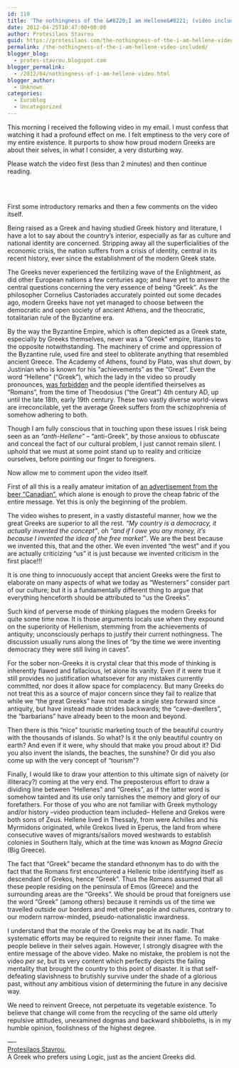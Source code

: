 ```yaml
---
id: 110
title: 'The nothingness of the &#8220;I am Hellene&#8221; (video included)'
date: 2012-04-25T10:47:00+00:00
author: Protesilaos Stavrou
guid: https://protesilaos.com/the-nothingness-of-the-i-am-hellene-video-included/
permalink: /the-nothingness-of-the-i-am-hellene-video-included/
blogger_blog:
  - protes-stavrou.blogspot.com
blogger_permalink:
  - /2012/04/nothingness-of-i-am-hellene-video.html
blogger_author:
  - Unknown
categories:
  - Euroblog
  - Uncategorized
---
```

<div class="separator" style="clear: both; text-align: center;">
</div>

This morning I received the following video in my email. I must confess that watching it had a profound effect on me. I felt emptiness to the very core of my entire existence. It purports to show how proud modern Greeks are about their selves, in what I consider, a very disturbing way.

Please watch the video first (less than 2 minutes) and then continue reading.

<center>
  <br /><br />
</center>

First some introductory remarks and then a few comments on the video itself.

Being raised as a Greek and having studied Greek history and literature, I have a lot to say about the country&#8217;s interior, especially as far as culture and national identity are concerned. Stripping away all the superficialities of the economic crisis, the nation suffers from a crisis of identity, central in its recent history, ever since the establishment of the modern Greek state. 

The Greeks never experienced the fertilizing wave of the Enlightment, as did other European nations a few centuries ago; and have yet to answer the central questions concerning the very essence of being &#8220;Greek&#8221;. As the philosopher Cornelius Castoriades accurately pointed out some decades ago, modern Greeks have not yet managed to choose between the democratic and open society of ancient Athens, and the theocratic, totalitarian rule of the Byzantine era. 

By the way the Byzantine Empire, which is often depicted as a Greek state, especially by Greeks themselves, never was a &#8220;Greek&#8221; empire, litanies to the opposite notwithstanding. The machinery of crime and oppression of the Byzantine rule, used fire and steel to obliterate anything that resembled ancient Greece. The Academy of Athens, found by Plato, was shut down, by Justinian who is known for his &#8220;achievements&#8221; as the &#8220;Great&#8221;. Even the word &#8220;Hellene&#8221; (&#8220;Greek&#8221;), which the lady in the video so proudly pronounces, <u>was forbidden</u> and the people identified theirselves as &#8220;Romans&#8221;, from the time of Theodosius (&#8220;the Great&#8221;) 4th century AD, up until the late 18th, early 19th century. These two vastly diverse world-views are irreconcilable, yet the average Greek suffers from the schizophrenia of somehow adhering to both.

Though I am fully conscious that in touching upon these issues I risk being seen as an _&#8220;anth-Hellene&#8221;_ &#8211; &#8220;anti-Greek&#8221;, by those anxious to obfuscate and conceal the fact of our cultural problem, I just cannot remain silent. I uphold that we must at some point stand up to reality and criticize ourselves, before pointing our finger to foreigners.

Now allow me to comment upon the video itself.

First of all this is a really amateur imitation of <a href="http://www.youtube.com/watch?v=RuNQwwlK3xg&feature=related" target="_blank">an advertisement from the beer &#8220;Canadian&#8221;</a>, which alone is enough to prove the cheap fabric of the entire message. Yet this is only the beginning of the problem.

The video wishes to present, in a vastly distasteful manner, how we the great Greeks are superior to all the rest. _&#8220;My country is a democracy, it actually invented the concept&#8221;_, oh _&#8220;and if I owe you any money, it&#8217;s because I invented the idea of the free market&#8221;_. We are the best because we invented this, that and the other. We even invented &#8220;the west&#8221; and if you are actually criticizing &#8220;us&#8221; it is just because we invented criticism in the first place!!!

It is one thing to innocuously accept that ancient Greeks were the first to elaborate on many aspects of what we today as &#8220;Westerners&#8221; consider part of our culture; but it is a fundamentally different thing to argue that everything henceforth should be attributed to &#8220;us the Greeks&#8221;.

Such kind of perverse mode of thinking plagues the modern Greeks for quite some time now. It is those arguments locals use when they expound on the superiority of Hellenism, stemming from the achievements of antiquity; unconsciously perhaps to justify their current nothingness. The discussion usually runs along the lines of &#8220;by the time we were inventing democracy they were still living in caves&#8221;.

For the sober non-Greeks it is crystal clear that this mode of thinking is inherently flawed and fallacious, let alone its vanity. Even if it were true it still provides no justification whatsoever for any mistakes currently committed, nor does it allow space for complacency. But many Greeks do not treat this as a source of major concern since they fail to realize that while we &#8220;the great Greeks&#8221; have not made a single step forward since antiquity, but have instead made strides backwards; the &#8220;cave-dwellers&#8221;, the &#8220;barbarians&#8221; have already been to the moon and beyond.

Then there is this &#8220;nice&#8221; touristic marketing touch of the beautiful country with the thousands of islands. So what? Is it the only beautiful country on earth? And even if it were, why should that make you proud about it? Did you also invent the islands, the beaches, the sunshine? Or did you also come up with the very concept of &#8220;tourism&#8221;?

Finally, I would like to draw your attention to this ultimate sign of naivety (or illiteracy?) coming at the very end. The preposterous effort to draw a dividing line between &#8220;Hellenes&#8221; and &#8220;Greeks&#8221;, as if the latter word is somehow tainted and its use only tarnishes the memory and glory of our forefathers. For those of you who are not familiar with Greek mythology and/or history &#8211;video production team included&#8211; Hellene and Grekos were both sons of Zeus. Hellene lived in Thessaly, from were Achilles and his Myrmidons originated, while Grekos lived in Eperus, the land from where consecutive waves of migrants/sailors moved westwards to establish colonies in Southern Italy, which at the time was known as _Magna Grecia_ (Big Greece). 

The fact that &#8220;Greek&#8221; became the standard ethnonym has to do with the fact that the Romans first encountered a Hellenic tribe identifying itself as descendant of Grekos, hence &#8220;Greek&#8221;. Thus the Romans assumed that all these people residing on the peninsula of Emos (Greece) and the surrounding areas are the &#8220;Greeks&#8221;. We should be proud that foreigners use the word &#8220;Greek&#8221; (among others) because it reminds us of the time we travelled outside our borders and met other people and cultures, contrary to our modern narrow-minded, pseudo-nationalistic inwardness.

I understand that the morale of the Greeks may be at its nadir. That systematic efforts may be required to reignite their inner flame. To make people believe in their selves again. However, I strongly disagree with the entire message of the above video. Make no mistake, the problem is not the video _per se_, but its very content which perfectly depicts the failing mentality that brought the country to this point of disaster. It is that self-defeating slavishness to brutishly survive under the shade of a glorious past, without any ambitious vision of determining the future in any decisive way. 

We need to reinvent Greece, not perpetuate its vegetable existence. To believe that change will come from the recycling of the same old utterly repulsive attitudes, unexamined dogmas and backward shibboleths, is in my humble opinion, foolishness of the highest degree. 

&#8212;-  
[Protesilaos Stavrou](https://protesilaos.com),   
A Greek who prefers using Logic, just as the ancient Greeks did.